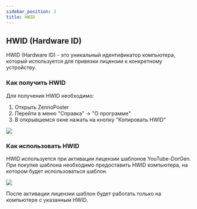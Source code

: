 ```yaml
---
sidebar_position: 2
title: HWID
---
```


## HWID (Hardware ID)

HWID (Hardware ID) - это уникальный идентификатор компьютера, который используется для привязки лицензии к конкретному устройству.

### Как получить HWID

Для получения HWID необходимо:

1. Открыть ZennoPoster
2. Перейти в меню "Справка" -> "О программе"
3. В открывшемся окне нажать на кнопку "Копировать HWID"

![](/img/hwid.png)

### Как использовать HWID

HWID используется при активации лицензии шаблонов YouTube-DorGen. При покупке шаблона необходимо предоставить HWID компьютера, на котором будет использоваться шаблон.

![](/img/hwid-2.png)

После активации лицензии шаблон будет работать только на компьютере с указанным HWID.

